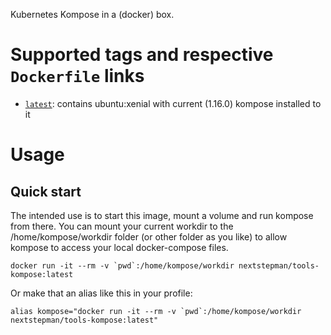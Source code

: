 Kubernetes Kompose in a (docker) box. 

# Supported tags and respective `Dockerfile` links

-	[`latest`](https://github.com/nextstepman/tools-kompose/blob/master/Dockerfile): contains ubuntu:xenial with current (1.16.0) kompose installed to it

# Usage

## Quick start

The intended use is to start this image, mount a volume and run kompose from there. 
You can mount your current workdir to the /home/kompose/workdir folder (or other folder as you like) to allow kompose to access your local docker-compose files.

```
docker run -it --rm -v `pwd`:/home/kompose/workdir nextstepman/tools-kompose:latest
```

Or make that an alias like this in your profile:

```
alias kompose="docker run -it --rm -v `pwd`:/home/kompose/workdir nextstepman/tools-kompose:latest"
```

